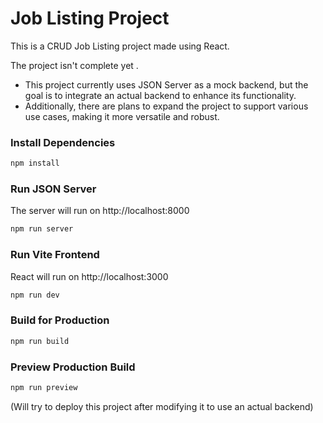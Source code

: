 # Job Listing Project

This is a CRUD Job Listing project made using React.

 The project isn't complete yet . 
* This project currently uses JSON Server as a mock backend, but the goal is to integrate an actual backend to enhance its functionality. 
* Additionally, there are plans to expand the project to support various use cases, making it more versatile and robust.


### Install Dependencies

```bash
npm install
```

### Run JSON Server

The server will run on http://localhost:8000

```bash
npm run server
```

### Run Vite Frontend

React will run on http://localhost:3000

```bash
npm run dev
```

### Build for Production

```bash
npm run build
```

### Preview Production Build

```bash
npm run preview
```
(Will try to deploy this project after modifying it to use an actual backend)
